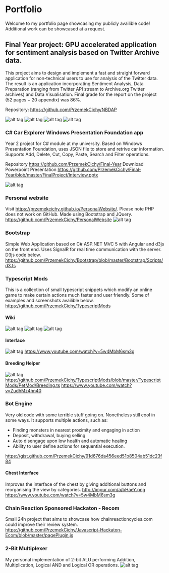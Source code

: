 # Portfolio

Welcome to my portfolio page showcasing my publicly availible code! Additional work can be showcased at a request.

## Final Year project: GPU accelerated application for sentiment analysis based on Twitter Archive data.
This project aims to design and implement a fast and straight forward application for non-technical users to use for analysis of the Twitter data. The result is an application incorporating Sentiment Analysis, Data Preparation (ranging from Twitter API stream to Archive.org Twitter archives) and Data Visualisation. Final grade for the report on the project (52 pages + 20 appendix) was 86%.

Repository: https://github.com/PrzemekCichy/NBDAP

![alt tag](https://imgur.com/wzot3mf.png)
![alt tag](https://i.imgur.com/QeMyVhw.png)
![alt tag](https://i.imgur.com/qf9TTjV.png)
![alt tag](https://i.imgur.com/BOj9oMu.png)

### C# Car Explorer Windows Presentation Foundation app

Year 2 project for C# module at my university. Based on Windows Presentation Foundation, uses JSON file to store and retrive car information.
Supports Add, Delete, Cut, Copy, Paste, Search and Filter operations. 

Repository https://github.com/PrzemekCichy/Final-Year
Download Powerpoint Presentation https://github.com/PrzemekCichy/Final-Year/blob/master/FinalProject/Interview.pptx

![alt tag](http://i.imgur.com/e7uqlL1.png)

### Personal website
Visit https://przemekcichy.github.io/PersonalWebsite/. Please note PHP does not work on GitHub.
Made using Bootstrap and JQuery.
https://github.com/PrzemekCichy/PersonalWebsite
![alt tag](http://imgur.com/RfCkC8Z.png)

### Bootstrap
Simple Web Application based on C# ASP.NET MVC 5 with Angular and d3js on the front end.
Uses SignalR for real time communication with the server.
D3js code below.
https://github.com/PrzemekCichy/Bootstrap/blob/master/Bootstrap/Scripts/d3.ts

### Typescript Mods
This is a collection of small typescript snippets which modify an online game to make certain actions much faster and user friendly.
Some of examples and screenshots availible below.
https://github.com/PrzemekCichy/TypescriptMods

#### Wiki
![alt tag](http://i.imgur.com/U55GDLi.png)
![alt tag](http://i.imgur.com/1xixqpG.png)
![alt tag](http://i.imgur.com/Bgau3wK.png)

#### Interface
![alt tag](http://i.imgur.com/aUEXltd.png)
https://www.youtube.com/watch?v=5w4MbM6sm3g

#### Breeding Helper
![alt tag](http://imgur.com/rOv31ht.png)
https://github.com/PrzemekCichy/TypescriptMods/blob/master/TypescriptMods/PetMod/Breeding.ts
https://www.youtube.com/watch?v=ZudhMz4hn40


### Bot Engine
Very old code with some terrible stuff going on. Nonetheless still cool in some ways. 
It supports multiple actions, such as:
* Finding monsters in nearest proximity and engaging in action
* Deposit, withdrawal, buying selling
* Auto disengage upon low health and automatic healing
* Ability to user define actions for sequential execution. 

https://gist.github.com/PrzemekCichy/91d676da456eed51b8504ab51dc23f84


#### Chest Interface
Improves the interface of the chest by giving additional buttons and reorganising the view by categories.
http://imgur.com/a/bHaeY.png
https://www.youtube.com/watch?v=5w4MbM6sm3g


### Chain Reaction Sponsored Hackaton - Recom
Small 24h project that aims to showcase how chainreactioncycles.com could improve their review system.
https://github.com/PrzemekCichy/Javascript-Hackaton-Ecom/blob/master/pagePlugin.js


### 2-Bit Multiplexer
My personal implementation of 2-bit ALU performing Addition, Multiplication, Logical AND and Logical OR operations.
![alt tag](http://i.imgur.com/d3ymfHE.png)

